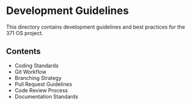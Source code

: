 # Development Guidelines

This directory contains development guidelines and best practices for the 371 OS project.

## Contents

- Coding Standards
- Git Workflow
- Branching Strategy
- Pull Request Guidelines
- Code Review Process
- Documentation Standards